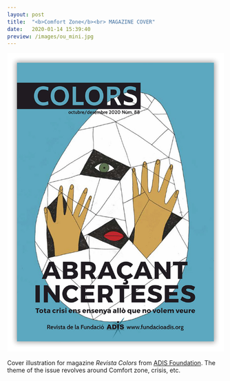```yaml
---
layout: post
title:  "<b>Comfort Zone</b><br> MAGAZINE COVER"
date:   2020-01-14 15:39:40
preview: /images/ou_mini.jpg
---
```



![Picture 1](/images/ou_portada.jpg)


Cover illustration for magazine <i> Revista Colors </i> from <a href="http://www.fundacioadis.org/">ADIS Foundation</a>. The theme of the issue revolves around Comfort zone, crisis, etc.<br>
